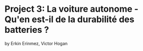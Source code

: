 # Project 3: La voiture autonome - Qu'en est-il de la durabilité des batteries ?
by Erkin Erinmez, Victor Hogan
